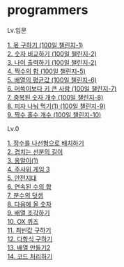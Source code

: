 # programmers

Lv.입문

<a href="https://school.programmers.co.kr/learn/courses/30/lessons/120805" target="_blank"> 1. 몫 구하기 (100일 챌린지-1)</a><br>
<a href="https://school.programmers.co.kr/learn/courses/30/lessons/120807" target="_blank"> 2. 숫자 비교하기 (100일 챌린지-2)</a><br>
<a href="https://school.programmers.co.kr/learn/courses/30/lessons/120820" target="_blank"> 3. 나이 출력하기 (100일 챌린지-2)</a><br>
<a href="https://school.programmers.co.kr/learn/courses/30/lessons/120829" target="_blank"> 4. 짝수의 합 (100일 챌린지-5)</a><br>
<a href="https://school.programmers.co.kr/learn/courses/30/lessons/120817" target="_blank"> 5. 배열의 평균값 (100일 챌린지-6)</a><br>
<a href="https://school.programmers.co.kr/learn/courses/30/lessons/120585" target="_blank"> 6. 머쓱이보다 키 큰 사람 (100일 챌린지-7)</a><br>
<a href="https://school.programmers.co.kr/learn/courses/30/lessons/120583" target="_blank"> 7. 중복된 숫자 개수 (100일 챌린지-8)</a><br>
<a href="https://school.programmers.co.kr/learn/courses/30/lessons/120814" target="_blank"> 8. 피자 나눠 먹기(1) (100일 챌린지-9)</a><br>
<a href="https://school.programmers.co.kr/learn/courses/30/lessons/120824" target="_blank"> 9. 짝수 홀수 개수 (100일 챌린지-10)</a><br>

Lv.0

<a href="https://school.programmers.co.kr/learn/courses/30/lessons/181832" target="_blank"> 1. 정수를 나선형으로 배치하기 </a><br>
<a href="https://school.programmers.co.kr/learn/courses/30/lessons/120876" target="_blank"> 2. 겹치는 선분의 길이 </a><br>
<a href="https://school.programmers.co.kr/learn/courses/30/lessons/120956" target="_blank"> 3. 옹알이(1)</a><br>
<a href="https://school.programmers.co.kr/learn/courses/30/lessons/181916" target="_blank"> 4. 주사위 게임 3</a><br>
<a href="https://school.programmers.co.kr/learn/courses/30/lessons/120866" target="_blank"> 5. 안전지대</a><br>
<a href="https://school.programmers.co.kr/learn/courses/30/lessons/120923" target="_blank"> 6. 연속된 수의 합</a><br>
<a href="https://school.programmers.co.kr/learn/courses/30/lessons/120808" target="_blank"> 7. 분수의 덧셉</a><br>
<a href="https://school.programmers.co.kr/learn/courses/30/lessons/120924" target="_blank"> 8. 다음에 올 숫자</a><br>
<a href="https://school.programmers.co.kr/learn/courses/30/lessons/181893" target="_blank"> 9. 배열 조각하기</a><br>
<a href="https://school.programmers.co.kr/learn/courses/30/lessons/120907" target="_blank"> 10. OX 퀴즈</a><br>
<a href="https://school.programmers.co.kr/learn/courses/30/lessons/120907" target="_blank"> 11. 최빈값 구하기</a><br>
<a href="https://school.programmers.co.kr/learn/courses/30/lessons/120863" target="_blank"> 12. 다항식 구하기</a><br>
<a href="https://school.programmers.co.kr/learn/courses/30/lessons/181921" target="_blank"> 13. 배열 만들기2</a><br>
<a href="https://school.programmers.co.kr/learn/courses/30/lessons/181932" target="_blank"> 14. 코드 처리하기</a><br>
